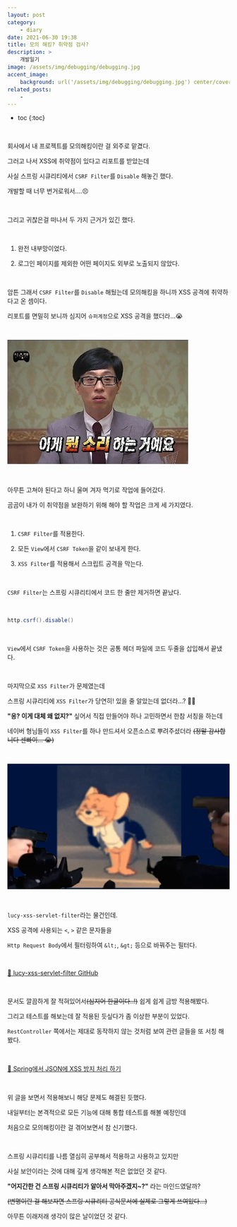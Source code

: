 ```yaml
---
layout: post
category:
    - diary
date: 2021-06-30 19:38
title: 모의 해킹? 취약점 검사?
description: >
    개발일기
image: /assets/img/debugging/debugging.jpg
accent_image:
    background: url('/assets/img/debugging/debugging.jpg') center/cover
related_posts:
    -
---
```


* toc
{:toc}
  
&nbsp;  

회사에서 내 프로젝트를 모의해킹이란 걸 외주로 맡겼다.

그러고 나서 XSS에 취약점이 있다고 리포트를 받았는데

사실 스프링 시큐리티에서 `CSRF Filter`를 `Disable` 해놓긴 했다.

개발할 때 너무 번거로워서....😣

&nbsp;  

그리고 귀찮은걸 떠나서 두 가지 근거가 있긴 했다.

&nbsp;  

1. 완전 내부망이었다.

2. 로그인 페이지를 제외한 어떤 페이지도 외부로 노출되지 않았다.

&nbsp;  

암튼 그래서 `CSRF Filter`를 `Disable` 해뒀는데 모의해킹을 하니까 XSS 공격에 취약하다고 온 셈이다.

리포트를 면밀히 보니까 심지어 `슈퍼계정`으로 XSS 공격을 했더라...😭

&nbsp;  

![](/assets/img/diary/what-1.jpg)

&nbsp;  

아무튼 고쳐야 된다고 하니 울며 겨자 먹기로 작업에 들어갔다.

곰곰이 내가 이 취약점을 보완하기 위해 해야 할 작업은 크게 세 가지였다.

&nbsp;  

1. `CSRF Filter`를 적용한다.

2. 모든 `View`에서 `CSRF Token`을 같이 보내게 한다.

3. `XSS Filter`를 적용해서 스크립트 공격을 막는다.

&nbsp;  

`CSRF Filter`는 스프링 시큐리티에서 코드 한 줄만 제거하면 끝났다.

&nbsp;  

```java
http.csrf().disable()
```

&nbsp;  

`View`에서 `CSRF Token`을 사용하는 것은 공통 헤더 파일에 코드 두줄을 삽입해서 끝냈다.

&nbsp;  

마지막으로 `XSS Filter`가 문제였는데

스프링 시큐리티에 `XSS Filter`가 당연히! 있을 줄 알았는데 없더라...? 🤷‍♂️

**"응? 이게 대체 왜 없지?"** 싶어서 직접 만들어야 하나 고민하면서 한참 서칭을 하는데

네이버 형님들이 `XSS Filter`를 하나 만드셔서 오픈소스로 뿌려주셨더라 ~~(정말 감사합니다 센빠이... 😭)~~

&nbsp;  

![](/assets/img/diary/jerry-1.jpg)

&nbsp;  

`lucy-xss-servlet-filter`라는 물건인데.

XSS 공격에 사용되는 `<`, `>` 같은 문자들을 

`Http Request Body`에서 필터링하여 `&lt;`, `&gt;` 등으로 바꿔주는 필터다.

&nbsp;  

[📜 lucy-xss-servlet-filter GitHub](https://github.com/shirohoo/lucy-xss-servlet-filter)

&nbsp;  

문서도 깔끔하게 잘 적혀있어서~~(심지어 한글이다..!)~~ 쉽게 쉽게 금방 적용해봤다.

그리고 테스트를 해보는데 잘 적용된 듯싶다가 좀 이상한 부분이 있었다.

`RestController` 쪽에서는 제대로 동작하지 않는 것처럼 보여 관련 글들을 또 서칭 해봤다.

&nbsp;  

[📜 Spring에서 JSON에 XSS 방지 처리 하기](https://homoefficio.github.io/2016/11/21/Spring%EC%97%90%EC%84%9C-JSON%EC%97%90-XSS-%EB%B0%A9%EC%A7%80-%EC%B2%98%EB%A6%AC-%ED%95%98%EA%B8%B0/)

&nbsp;  

위 글을 보면서 적용해보니 해당 문제도 해결된 듯했다.

내일부터는 본격적으로 모든 기능에 대해 통합 테스트를 해볼 예정인데

처음으로 모의해킹이란 걸 겪어보면서 참 신기했다.

&nbsp;  

스프링 시큐리티를 나름 열심히 공부해서 적용하고 사용하고 있지만

사실 보안이라는 것에 대해 깊게 생각해본 적은 없었던 것 같다.

**"어지간한 건 스프링 시큐리티가 알아서 막아주겠지~?"** 라는 마인드였달까?

~~(변명이란 걸 해보자면 스프링 시큐리티 공식문서에 실제로 그렇게 쓰여있다...)~~

아무튼 이래저래 생각이 많은 날이었던 것 같다.

&nbsp;  
